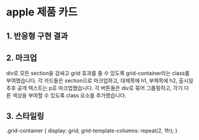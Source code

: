 # apple 제품 카드

## 1. 반응형 구현 결과

## 2. 마크업
div로 모든 section을 감싸고 grid 효과를 줄 수 있도록 grid-container라는 class를 부여했습니다.
각 카드들은 section으로 마크업하고, 대제목에 h1, 부제목에 h2, 출시일 추후 공개 텍스트는 p로 마크업했습니다.
각 버튼들은 div로 묶어 그룹핑하고, 각기 다른 색상을 부여할 수 있도록 class 요소를 추가했습니다.

## 3. 스타일링

  .grid-container {
   display: grid;
   grid-template-columns: repeat(2, 1fr);
}
